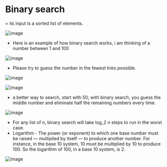 # Binary search 
= its input is a sorted list of elements.

![image](https://github.com/Ubaydullo99/Python-dsa/assets/75980506/a16cacb1-1132-44c0-9348-91abd137ba37)

- Here is an example of how binary search works, i am thinking of a number between 1 and 100

![image](https://github.com/Ubaydullo99/Python-dsa/assets/75980506/49b42795-9196-4fda-b7d2-9df5bace66d9)

- Please try to guess the number in the fewest tries possible. 

![image](https://github.com/Ubaydullo99/Python-dsa/assets/75980506/9f91617c-68f3-449c-a32e-d59a61afd368)



![image](https://github.com/Ubaydullo99/Python-dsa/assets/75980506/d74415fc-4fc7-4b79-b4f0-a792b8ae25e3)

- a better way to search, start with 50; with binary search, you guess the middle number and eliminate half the remaining numbers every time.

![image](https://github.com/Ubaydullo99/Python-dsa/assets/75980506/2efcb7e5-0dfc-4d49-9870-67db9b47f684)



- For any list of n, binary search will take log_2 n steps to run in the worst case.
- Logarithm - The power (or exponent) to which one base number must be raised — multiplied by itself — to produce another number. For instance, in the base 10 system, 10 must be multiplied by 10 to produce 100. So the logarithm of 100, in a base 10 system, is 2.

![image](https://github.com/Ubaydullo99/Python-dsa/assets/75980506/2cf2747e-445f-4168-babd-7ba7913ec48c)



